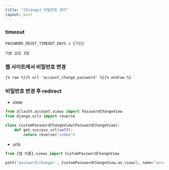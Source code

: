 ```yaml
---
title: "[Django] 비밀번호 관리"
layout: post
---
```


### timeout
```terminal
PASSWORD_RESET_TIMEOUT_DAYS = {기간}
```
`기본 값은 3일`


### 웹 사이트에서 비밀번호 변경
```django
{% raw %}{% url 'account_change_password' %}{% endraw %}
```


### 비밀번호 변경 후 redirect 
- view

```python 
from allauth.account.views import PasswordChangeView
from django.urls import reverse

class CustomPasswordChangeView(PasswordChangeView):
    def get_success_url(self):
        return reverse("index")
```

- urls

```python
from {앱 이름}.views import CustomPasswordChangeView

path('password/change/', CustomPasswordChangeView.as_view(), name="account_password_change")
```

